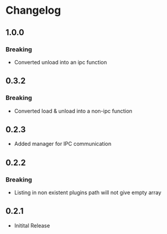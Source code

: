 # Changelog

## 1.0.0

### Breaking
- Converted unload into an ipc function

## 0.3.2

### Breaking
- Converted load & unload into a non-ipc function

## 0.2.3

- Added manager for IPC communication

## 0.2.2

### Breaking
- Listing in non existent plugins path will not give empty array

## 0.2.1

- Initital Release
